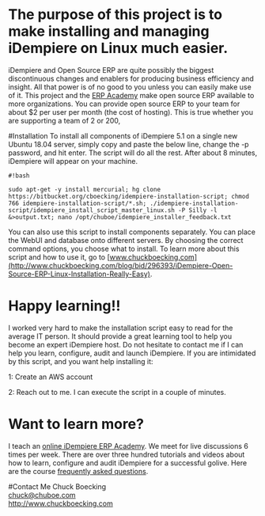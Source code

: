 # The purpose of this project is to make installing and managing iDempiere on Linux much easier.
iDempiere and Open Source ERP are quite possibly the biggest discontinuous changes and enablers for producing business efficiency and insight. 
All that power is of no good to you unless you can easily make use of it. This project and the [ERP Academy](http://erp-academy.chuckboecking.com) make open source ERP available to more organizations. You can provide open source ERP to your team for about $2 per user per month (the cost of hosting). This is true whether you are supporting a team of 2 or 200, 

#Installation
To install all components of iDempiere 5.1 on a single new Ubuntu 18.04 server, simply copy and paste the below line, change the -p password, and hit enter. The script will do all the rest. After about 8 minutes, iDempiere will appear on your machine.

```
#!bash

sudo apt-get -y install mercurial; hg clone https://bitbucket.org/cboecking/idempiere-installation-script; chmod 766 idempiere-installation-script/*.sh; ./idempiere-installation-script/idempiere_install_script_master_linux.sh -P Silly -l &>output.txt; nano /opt/chuboe/idempiere_installer_feedback.txt
```

You can also use this script to install components separately. You can place the WebUI and database onto different servers. By choosing the correct command options, you choose what to install. To learn more about this script and how to use it, go to [www.chuckboecking.com](http://www.chuckboecking.com/blog/bid/296393/iDempiere-Open-Source-ERP-Linux-Installation-Really-Easy). 

# Happy learning!! 
I worked very hard to make the installation script easy to read for the average IT person. It should provide a great learning tool to help you become an expert iDempiere host. Do not hesitate to contact me if I can help you learn, configure, audit and launch iDempiere. If you are intimidated by this script, and you want help installing it:

 1: Create an AWS account

 2: Reach out to me. I can execute the script in a couple of minutes.

# Want to learn more?
I teach an [online iDempiere ERP Academy](http://erp-academy.chuckboecking.com). We meet for live discussions 6 times per week. There are over three hundred tutorials and videos about how to learn, configure and audit iDempiere for a successful golive. Here are the course [frequently asked questions](http://erp-academy.chuckboecking.com/?page_id=32).

#Contact Me
Chuck Boecking  
chuck@chuboe.com  
<http://www.chuckboecking.com>  